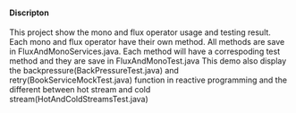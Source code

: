 #### Discripton
This project show the mono and flux operator usage and testing result. 
Each mono and flux operator have their own method. All methods are save in FluxAndMonoServices.java. 
Each method will have a correspoding test method and they are save in FluxAndMonoTest.java
This demo also display the backpressure(BackPressureTest.java) and retry(BookServiceMockTest.java) function in reactive programming 
and the different between hot stream and cold stream(HotAndColdStreamsTest.java)